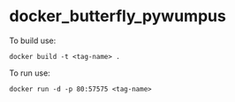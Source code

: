 # docker_butterfly_pywumpus

To build use:

    docker build -t <tag-name> .
To run use:

    docker run -d -p 80:57575 <tag-name>
